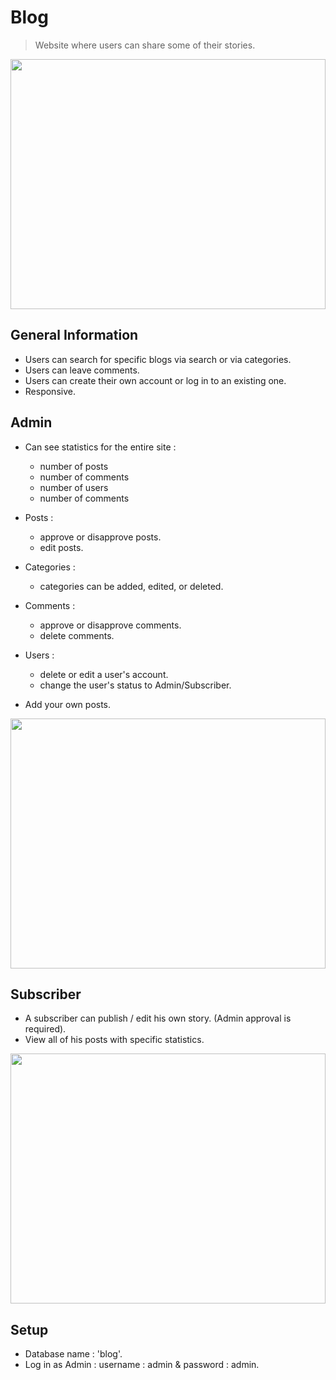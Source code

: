# Blog
> Website where users can share some of their stories.

<img src="https://user-images.githubusercontent.com/106910358/218321041-815edd8d-6b3a-4255-8d31-64e94f3dfc1c.png" width="100%" height="400" />


## General Information
- Users can search for specific blogs via search or via categories.
- Users can leave comments.
- Users can create their own account or log in to an existing one.
- Responsive.


## Admin
- Can see statistics for the entire site  :
    - number of posts
    - number of comments
    - number of users
    - number of comments

- Posts :
    - approve or disapprove posts.
    - edit posts.

- Categories :
    - categories can be added, edited, or deleted.

- Comments :
    - approve or disapprove comments.
    - delete comments.

- Users : 
    - delete or edit a user's account.
    - change the user's status to Admin/Subscriber.

- Add your own posts.

<img src="https://user-images.githubusercontent.com/106910358/218321528-a6f9c2fb-3c60-4d62-8e72-7aaebc6948aa.png" width="100%" height="400" />


## Subscriber

- A subscriber can publish / edit his own story. (Admin approval is required).
- View all of his posts with specific statistics. 

<img src="https://user-images.githubusercontent.com/106910358/218321847-8052dd02-f339-4ec8-bc38-554908f772f3.png" width="100%" height="400" />


## Setup
- Database name : 'blog'.
- Log in as Admin : username : admin & password : admin.
